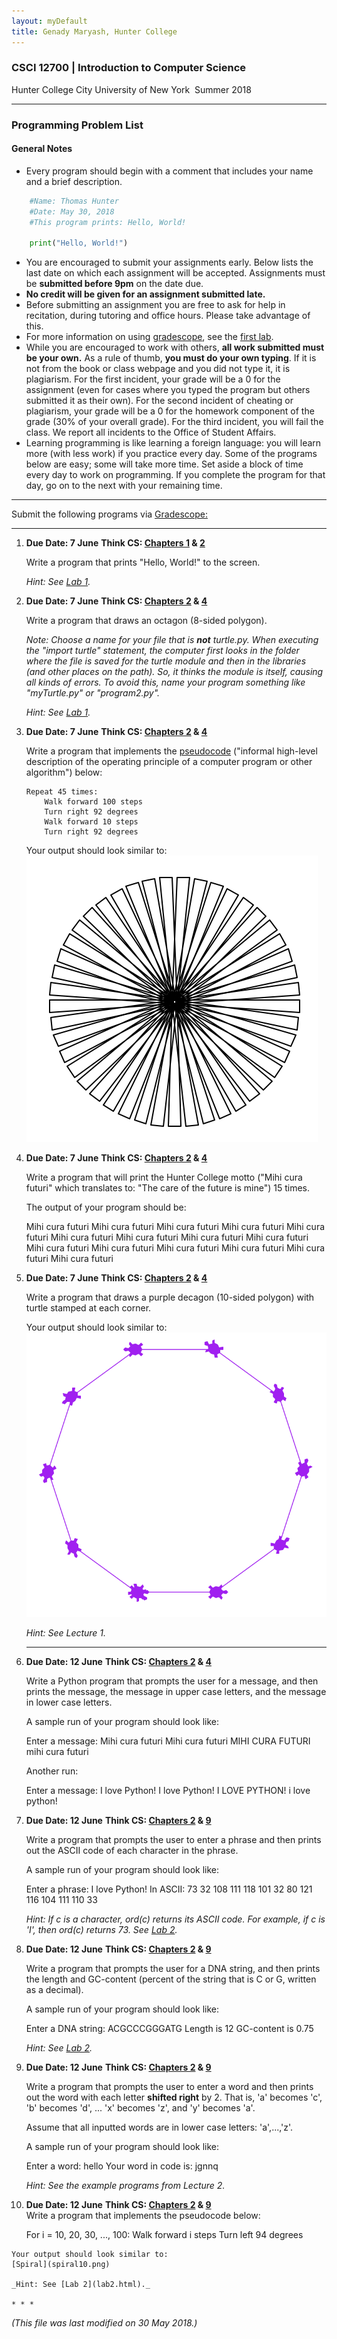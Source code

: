 ```yaml
---
layout: myDefault
title: Genady Maryash, Hunter College
---
```

### CSCI 12700 | Introduction to Computer Science  
Hunter College City University of New York &nbsp;Summer 2018 

---

### Programming Problem List  


#### General Notes

*   Every program should begin with a comment that includes your name and a brief description.
```python    
    #Name: Thomas Hunter
    #Date: May 30, 2018
    #This program prints: Hello, World!
    
    print("Hello, World!")
```    
*   You are encouraged to submit your assignments early. Below lists the last date on which each assignment will be accepted. Assignments must be **submitted before 9pm** on the date due.
*   **No credit will be given for an assignment submitted late.**
*   Before submitting an assignment you are free to ask for help in recitation, during tutoring and office hours. Please take advantage of this.
*   For more information on using [gradescope](http://www.gradescope.com), see the [first lab](lab1.html).
*   While you are encouraged to work with others, **all work submitted must be your own.** As a rule of thumb, **you must do your own typing**. If it is not from the book or class webpage and you did not type it, it is plagiarism. For the first incident, your grade will be a 0 for the assignment (even for cases where you typed the program but others submitted it as their own). For the second incident of cheating or plagiarism, your grade will be a 0 for the homework component of the grade (30% of your overall grade). For the third incident, you will fail the class. We report all incidents to the Office of Student Affairs.
*   Learning programming is like learning a foreign language: you will learn more (with less work) if you practice every day. Some of the programs below are easy; some will take more time. Set aside a block of time every day to work on programming. If you complete the program for that day, go on to the next with your remaining time.
    

* * *

Submit the following programs via [Gradescope:](http://gradescope.com)

* * *

1.  **Due Date: 7 June** **Think CS: [Chapters 1](https://interactivepython.org/runestone/static/thinkcspy/GeneralIntro/toctree.html) & [2](https://interactivepython.org/runestone/static/thinkcspy/SimplePythonData/toctree.html)**  
    
    Write a program that prints "Hello, World!" to the screen.
    
    _Hint: See [Lab 1](lab1.html)._
    
2.  **Due Date: 7 June** **Think CS: [Chapters 2](https://interactivepython.org/runestone/static/thinkcspy/SimplePythonData/toctree.html) & [4](https://interactivepython.org/runestone/static/thinkcspy/PythonTurtle/toctree.html)**  
    
    Write a program that draws an octagon (8-sided polygon).  
      
    _Note: Choose a name for your file that is **not** turtle.py. When executing the "import turtle" statement, the computer first looks in the folder where the file is saved for the turtle module and then in the libraries (and other places on the path). So, it thinks the module is itself, causing all kinds of errors. To avoid this, name your program something like "myTurtle.py" or "program2.py"._
    
    _Hint: See [Lab 1](lab1.html)._
    
3.  **Due Date: 7 June** **Think CS: [Chapters 2](https://interactivepython.org/runestone/static/thinkcspy/SimplePythonData/toctree.html) & [4](https://interactivepython.org/runestone/static/thinkcspy/PythonTurtle/toctree.html)**  
    
    Write a program that implements the [pseudocode](http://en.wikipedia.org/wiki/Pseudocode) ("informal high-level description of the operating principle of a computer program or other algorithm") below:
    
        Repeat 45 times:
            Walk forward 100 steps
            Turn right 92 degrees
            Walk forward 10 steps
            Turn right 92 degrees
    
    Your output should look similar to:  
    ![](flower.png)
4.  **Due Date: 7 June** **Think CS: [Chapters 2](https://interactivepython.org/runestone/static/thinkcspy/SimplePythonData/toctree.html) & [4](https://interactivepython.org/runestone/static/thinkcspy/PythonTurtle/toctree.html)**  
    
    Write a program that will print the Hunter College motto ("Mihi cura futuri" which translates to: "The care of the future is mine") 15 times.
    
    The output of your program should be:
    
    Mihi cura futuri
    Mihi cura futuri
    Mihi cura futuri
    Mihi cura futuri
    Mihi cura futuri
    Mihi cura futuri
    Mihi cura futuri
    Mihi cura futuri
    Mihi cura futuri
    Mihi cura futuri
    Mihi cura futuri
    Mihi cura futuri
    Mihi cura futuri
    Mihi cura futuri
    Mihi cura futuri
    
5.  **Due Date: 7 June** **Think CS: [Chapters 2](https://interactivepython.org/runestone/static/thinkcspy/SimplePythonData/toctree.html) & [4](https://interactivepython.org/runestone/static/thinkcspy/PythonTurtle/toctree.html)**  
    
    Write a program that draws a purple decagon (10-sided polygon) with turtle stamped at each corner.
    
    Your output should look similar to:  
    ![](stampedDecagon.png)
    
    _Hint: See Lecture 1._
    
    * * *
    
6.  **Due Date: 12 June** **Think CS: [Chapters 2](https://interactivepython.org/runestone/static/thinkcspy/SimplePythonData/toctree.html) & [4](https://interactivepython.org/runestone/static/thinkcspy/PythonTurtle/toctree.html)**  
    
    Write a Python program that prompts the user for a message, and then prints the message, the message in upper case letters, and the message in lower case letters.
    
    A sample run of your program should look like:
    
    Enter a message:  Mihi cura futuri
    Mihi cura futuri
    MIHI CURA FUTURI
    mihi cura futuri
    
    Another run:
    
    Enter a message:  I love Python!
    I love Python!
    I LOVE PYTHON!
    i love python!
    
7.  **Due Date: 12 June** **Think CS: [Chapters 2](https://interactivepython.org/runestone/static/thinkcspy/SimplePythonData/toctree.html) & [9](http://interactivepython.org/runestone/static/thinkcspy/Strings/toctree.html)**  
    
    Write a program that prompts the user to enter a phrase and then prints out the ASCII code of each character in the phrase.
    
    A sample run of your program should look like:
    
    Enter a phrase:  I love Python!
    In ASCII: 
    73
    32
    108
    111
    118
    101
    32
    80
    121
    116
    104
    111
    110
    33
    
    _Hint: If c is a character, ord(c) returns its ASCII code. For example, if c is 'I', then ord(c) returns 73. See [Lab 2](lab2.html)._
    
8.  **Due Date: 12 June** **Think CS: [Chapters 2](https://interactivepython.org/runestone/static/thinkcspy/SimplePythonData/toctree.html) & [9](http://interactivepython.org/runestone/static/thinkcspy/Strings/toctree.html)**  
    
    Write a program that prompts the user for a DNA string, and then prints the length and GC-content (percent of the string that is C or G, written as a decimal).
    
    A sample run of your program should look like:
    
    Enter a DNA string:  ACGCCCGGGATG
    Length is 12
    GC-content is 0.75
    
    _Hint: See [Lab 2](lab2.html)._
    
9.  **Due Date: 12 June** **Think CS: [Chapters 2](https://interactivepython.org/runestone/static/thinkcspy/SimplePythonData/toctree.html) & [9](http://interactivepython.org/runestone/static/thinkcspy/Strings/toctree.html)**  
    
    Write a program that prompts the user to enter a word and then prints out the word with each letter **shifted right** by 2. That is, 'a' becomes 'c', 'b' becomes 'd', ... 'x' becomes 'z', and 'y' becomes 'a'.
    
    Assume that all inputted words are in lower case letters: 'a',...,'z'.
    
    A sample run of your program should look like:
    
    Enter a word: hello 
    Your word in code is: 
    jgnnq
    
    _Hint: See the example programs from Lecture 2._
    
10.  **Due Date: 12 June** **Think CS: [Chapters 2](https://interactivepython.org/runestone/static/thinkcspy/SimplePythonData/toctree.html) & [9](http://interactivepython.org/runestone/static/thinkcspy/Strings/toctree.html)**  
    Write a program that implements the pseudocode below:
    
        For i = 10, 20, 30, ..., 100:
            Walk forward i steps
            Turn left 94 degrees
    
    Your output should look similar to:  
    [Spiral](spiral10.png)
    
    _Hint: See [Lab 2](lab2.html)._
    
    * * *

<!--    

11.  **Due Date: 22 February** **Think CS: [Chapters 4](https://interactivepython.org/runestone/static/thinkcspy/PythonTurtle/toctree.html) & [9](http://interactivepython.org/runestone/static/thinkcspy/Strings/toctree.html)**  
    
    Write a program that asks the user for a message and then prints the message out, one character per line, in reverse order.
    
    A sample run of your program should look like:
    
    Enter a message:  I love Python!
    !
    n
    o
    h
    t
    y
    P
    
    e
    v
    o
    l
    
    I
    
    _Hint: See [Lab 2](lab2.html) or Lecture 2 notes._
    
12.  **Due Date: 23 February** **Think CS: [Chapters 2](https://interactivepython.org/runestone/static/thinkcspy/SimplePythonData/toctree.html) & [4](http://interactivepython.org/runestone/static/thinkcspy/PythonTurtle/toctree.html)**  
    
    Modify the program from [Lab 3](lab3.html) to show the shades of green.
    
    Your output should look similar to:  
    ![](shadesOfGreen.png)
    
13.  **Due Date: 26 February** **Think CS: [Chapters 2](https://interactivepython.org/runestone/static/thinkcspy/SimplePythonData/toctree.html) & [4](http://interactivepython.org/runestone/static/thinkcspy/PythonTurtle/toctree.html)**  
    
    Write a program that asks the user for the hexcode of a color and then displays a turtle that color.
    
    A sample run of your program should look like:
    
    Enter a hex string:  #A922A9
    
    and the output should look similar to:  
    ![](../f17/purplyTurtle.png)
    
    _Hint: See [Section 4.3](http://interactivepython.org/runestone/static/thinkcspy/PythonTurtle/InstancesAHerdofTurtles.html) for setting the background color and [Lab 3](lab3.html) for colors._
    
14.  **Due Date: 27 February** **Think CS: [Chapters 2](https://interactivepython.org/runestone/static/thinkcspy/SimplePythonData/toctree.html) & [4](https://interactivepython.org/runestone/static/thinkcspy/PythonTurtle/toctree.html)**  
    
    Write a program that asks the user for a name of an image .png file and the name of an output file. Your program should create a new image that has only the green channel of the original image.
    
    A sample run of your program should look like:
    
    Enter name of the input file:  csBridge.png
    Enter name of the output file:  greenH.png
    
    Sample input and resulting output files:
    
    ![](../f17/csBridge.png) ![](greenH.png)
    
    Note: before submitting your program for grading, remove the commands that show the image (i.e. the ones that pop up the graphics window with the image). The program is graded on a server on the cloud and does not have a graphics window, so, the plt.show() commands will give an error. Instead, the files your program produces are compared pixel-by-pixel to the answer to check for correctness.
    
15.  **Due Date: 28 February** **Think CS: [Chapters 2](https://interactivepython.org/runestone/static/thinkcspy/SimplePythonData/toctree.html) & [4](http://interactivepython.org/runestone/static/thinkcspy/PythonTurtle/toctree.html)**  
    
    Write a program that implements the pseudcode below. Your program should ask the user for a binary number and print out the corresponding decimal number.
    
        Ask user for input, and store in the string, binString.
        Set decNum = 0.
        For each c in binString,
            Set n to be int(c)
            Double decNum and add n to it (decNum = 2 * decNum + n)
        Print decNum
    		
    
    A sample run of the program:
    
    Enter binary number: 10
    Your number in decimal is 2
    
    And another sample run of the program:
    
    Enter binary number: 1111
    Your number in decimal is 15
    
    Note: here's a quick [review](https://www.mathsisfun.com/binary-number-system.html) of binary numbers.
    
    * * *
    
16.  **Due Date: 1 March** **Reading: Think CS: [Section 2.7](http://interactivepython.org/runestone/static/thinkcspy/SimplePythonData/OperatorsandOperands.html)**  
    
    Write a program that converts kilometers to miles. Your program should prompt the user for the number of kilometers and then print out the number of miles.
    
    A useful formula: _miles = 0.621371* kilometers_.
    
    See [Lab 4](lab4.html) for designing Input-Process-Output programs.
    
17.  **Due Date: 2 March** **Reading: Think CS: [Section 2.7](http://interactivepython.org/runestone/static/thinkcspy/SimplePythonData/OperatorsandOperands.html) & [4](http://interactivepython.org/runestone/static/thinkcspy/PythonTurtle/toctree.html)**  
    
    Write a program that implements the pseudocode below:
    
    1\.  Ask the user for the number of hours until the weekend.
    2\.  Print out the days until the weekend (days = hours // 24)
    3\.  Print out the leftover hours (leftover = hours % 24)
    
    A sample run of your program should look like:
    
    Enter number of hours:  27
    Days: 1
    Hours: 3
    
    and another sample run:
    
    Enter number of hours:  52
    Days: 2
    Hours: 4
    
    _Hint: See [Section 2.7](http://interactivepython.org/runestone/static/thinkcspy/SimplePythonData/OperatorsandOperands.html)._
    
18.  **Due Date: 5 March** **Reading: Think CS: [Chapters 4](http://interactivepython.org/runestone/static/thinkcspy/PythonTurtle/toctree.html) & [7](http://interactivepython.org/runestone/static/thinkcspy/Selection/toctree.html)**  
    
    Write a program that asks the user for 5 whole (integer) numbers. For each number, turn the turtle left the degrees entered and then the turtle should move forward 100.
    
    A sample run of your program should look like:
    
    Enter a number: 270
    Enter a number: 100
    Enter a number: 190
    Enter a number: 200
    Enter a number: 80
    
    and the output should look similar to:  
    ![](5turns.png)
    
19.  **Due Date: 6 March** **Reading: Think CS: [Chapters 4](http://interactivepython.org/runestone/static/thinkcspy/PythonTurtle/toctree.html) & [7](http://interactivepython.org/runestone/static/thinkcspy/Selection/toctree.html)**  
    
    Modify the flood map of NYC from [Lab 4](lab4.html) to color the region of the map with elevation greater than 6 feet and less than or equal 20 feet above sea level the color grey (50% red, 50% green, and 50% blue).
    
    Your resulting map should look like:
    
    ![](../f17/floodMap2.png)
    
    and be saved to a file called floodMap.png.
    
    Note: before submitting your program for grading, remove the commands that show the image (i.e. the ones that pop up the graphics window with the image). The program is graded on a server on the cloud and does not have a graphics window, so, the plt.show() commands will give an error. Instead, the files your program produces are compared pixel-by-pixel to the answer to check for correctness.
    
20.  **Due Date: 8 March** **Reading: [Think CS: Section 8.10](http://interactivepython.org/runestone/static/thinkcspy/MoreAboutIteration/2DimensionalIterationImageProcessing.html)**  
    
    Modify the map-mapking program from [Lab 4](lab4.html) to create a map that outlines the coastline. Your program should create a new image, called coast.png with the pixels colored as follows:
    
    *   If the elevation is less than or equal to 0, color the pixel 50% blue (and 0% red and 0% green).
    *   If the elevation is exactly 1, color the pixel 75% red, 75% green, and 75% blue.
    *   Otherwise, the pixel should be colored 50% red, 50% green, and 50% blue.
    
    Your resulting map should look like:
    
    ![](coast.png)
    
    and be saved to a file called coast.png.
    
    Note: before submitting your program for grading, remove the commands that show the image (i.e. the ones that pop up the graphics window with the image). The program is graded on a server on the cloud and does not have a graphics window, so, the plt.show() commands will give an error. Instead, the files your program produces are compared pixel-by-pixel to the answer to check for correctness.
    
    * * *
    
21.  **Due Date: 9 March** **Reading: Think CS: [Chapter 7](http://interactivepython.org/runestone/static/thinkcspy/Selection/toctree.html)**  
    
    Write a program that asks the user for the name of a png file and print the number of pixels that are nearly white (the fraction of red, the fraction of green, and the fraction of blue are all above 0.75).
    
    For example, if your file was of the snow pack in the Sierra Nevada mountains in California in February 2014:
    
    ![](../f17/CaliforniaDrought_02232014_md.png)
    
    then a sample run would be:
    
    Enter file name:  caDrought2014.png
    Snow count is 38010
    
    Note: for this program, you only need to compute the snow count. Showing the image will confuse the grading script, since it's only expecting the snow count.
    
    _Hint: See [Lab 5](lab5.html)_.
    
22.  **Due Date: 12 March** **Reading: [Burch's Logic & Circuits](http://www.toves.org/books/logic/)**  
    
    Write a logical epxression that is equivalent to the circuit that computes the majority of 3 inputs, called in1, in2, in3:
    
    *   If two or more of the inputs are True, then your expression should evaluate to True.
    *   Otherwise (two or more of the inputs are False), then your expression should evaluate to False.
    
    ![](../f17/maj7.png)
    
    Save your expression to a text file. See [Lab 5](lab5.html) for the format for submitting logical expressions to Gradescope.
    
23.  **Due Date: 13 March** **Reading: [Burch's Logic & Circuits](http://www.toves.org/books/logic/)**  
    Build a circuit that has the same behavior as a nor gate (i.e. for the same inputs, gives identical output) using only and, or, and not gates.
    
    ![](norGate.png)
    
    Save your expression to a text file. See [Lab 5](lab5.html) for the format for submitting logical expressions to Gradescope.
    
24.  **Due Date: 14 March** **Reading: Think CS: [Chapters 2](http://interactivepython.org/runestone/static/thinkcspy/SimplePythonData/toctree.html) & [4](http://interactivepython.org/runestone/static/thinkcspy/PythonTurtle/toctree.html)**  
    
    The program [turtleString.py](../f17/turtleString.py) takes a string as input and uses that string to control what the turtle draws on the screen (inspired by [code.org's graph paper programming](https://code.org/curriculum/course2/1/Teacher)). Currently, the program processes the following commands:
    
    *   'F': moves the turtle forward 50 steps
    *   'L': turns the turtle 90 degrees to the left
    *   'R': turns the turtle 90 degrees to the right
    *   '^': lifts the pen
    *   'v': lowers the pen
    
    For example, if the user enters the string "FLFLFLFL^FFFvFLFLFLFL", the turtle would move forward and then turn left. It repeats this 4 times, drawing a square. Next, it lifts the pen and move forward 3, puts the pen back down and draw another square.
    
    Modify this program to allow the user also to specify with the following symbols:
    
    *   'B': moves the turtle backwards 50 steps
    *   'S': makes the turtle stamp
    *   'l': turns the turle 45 degrees to the left
    *   'r': turns the turtle 45 degrees to the right
    *   'p': change the pen color to purple
    
    _Hint: See Lecture 4 notes._
    
25.  **Due Date: 15 March** **Think CS: [Chapter 4](https://interactivepython.org/runestone/static/thinkcspy/PythonTurtle/toctree.html) & [Section 7.4](http://interactivepython.org/runestone/static/thinkcspy/Selection/ConditionalExecutionBinarySelection.html)**
    
    Write a program that uses the turtle package to implement the following pseudocode:
    
    1\.  Ask the user for a whole number.  
    2\.  If that number is even, your turtle should draw a blue line 
        towards the left hand side of the screen. 
    3\.  If that number is odd, your turtle should draw a red line 
        towards the right hand side of the screen.
    
    A sample run of your program should look like:
    
    Enter a whole number: 2
    
    and the output should look similar to:  
    ![](leftTurtle.png)
    
    Another run:
    
    Enter a whole number: -1
    
    and the output should look similar to:  
    ![](rightTurtle.png)  
    
    _Hint: See [Section 7.4](http://interactivepython.org/runestone/static/thinkcspy/Selection/ConditionalExecutionBinarySelection.html) of the Python textbook and Lecture 4 notes._
    
    * * *
    
26.  **Due Date: 16 March** **Reading: [Numpy tutorial (DataCamp)](https://www.datacamp.com/community/tutorials/python-numpy-tutorial)**  
    
    Modify the program from [Lab 6](lab6.html) that displays the [NYC historical population data](../f17/nycHistPop.csv). Your program should ask the user for the borough, an name for the output file, and then display the fraction of the population that has lived in that borough, over time.
    
    A sample run of the program:
    
    Enter borough name:  Queens
    Enter output file name:  qFraction.png
    
    The file qFraction.png:
    
    ![](../f17/qFraction.png)
    
    Note: before submitting your program for grading, remove the commands that show the image (i.e. the ones that pop up the graphics window with the image). The program is graded on a server on the cloud and does not have a graphics window, so, the plt.show() commands will give an error. Instead, the files your program produces are compared pixel-by-pixel to the answer to check for correctness.
    
27.  **Due Date: 19 March** **Reading: [10-mins to Pandas](https://pandas.pydata.org/pandas-docs/stable/10min.html), [DataCamp Pandas](https://www.datacamp.com/community/tutorials/pandas-tutorial-dataframe-python#gs.hnyRaik)**  
    
    Write a program that computes the average and maximum population over time for a borough (entered by the user). Your program should assume that the NYC historical population data file, [nycHistPop.csv](../f17/nycHistPop.csv) is in the same directory.
    
    A sample run of your program:
    
    Enter borough: Staten Island
    Average population:  139814.23076923078
    Maximum population:  474558
    
    and another run:
    
    Enter borough: Brooklyn
    Average population:  1252437.5384615385
    Maximum population:  2738175
    
    _Hint: See [Lab 6](lab6.html)_.
    
28.  **Due Date: 20 March** **Reading: Think CS [Chapter 7](http://interactivepython.org/runestone/static/thinkcspy/Selection/toctree.html)**  
    
    Write a program that asks the user for the hour of the day (in 24 hour time), and prints
    
    *   "Good Morning" if it is strictly before 12,
    *   "Good Afternoon" if it is 12 or greater, but strictly before 17, and
    *   "Good Evening" otherwise.
    
    A sample run:
    
    Enter hour (in 24 hour time):  11
    Good Morning
    
    Another sample run:
    
    Enter hour (in 24 hour time):  20
    Good Evening
    
    And another run:
    
    Enter hour (in 24 hour time):  15
    Good Afternoon
    
29.  **Due Date: 21 March** **Reading: [Ubuntu Terminal Reference Sheet](https://help.ubuntu.com/community/UsingTheTerminal)**  
    
    Write an Unix shell script that prints Hello, World to the screen.
    
    Submit a single text file containing your shell commands. See [Lab 6](lab6.html).
    
30.  **Due Date: 22 March** **Reading: [Burch's Logic & Circuits](http://www.toves.org/books/logic/)**  
    
    Logical gates can be used to do arithmetic on binary numbers. For example, we can write a logical circuit whose output is one more than the inputted number. Our inputs are in1 and in2 and the outputs are stored in out1, out2, and out3.
    
    [![](../f17/incrementCircuit.png)  
    (click to launch new window with circuit)](http://www.neuroproductions.be/logic-lab/index.php?id=80507)
    
    Here is a table of the inputs and outputs:
    
    Inputs
    
    Outputs
    
    Decimal  
    Number
    
    in1
    
    in2
    
    Decimal  
    Number
    
    out1
    
    out2
    
    out3
    
    0
    
    0
    
    0
    
    1
    
    0
    
    0
    
    1
    
    1
    
    0
    
    1
    
    2
    
    0
    
    1
    
    0
    
    2
    
    1
    
    0
    
    3
    
    0
    
    1
    
    1
    
    3
    
    1
    
    1
    
    4
    
    1
    
    0
    
    0
    
    Submit a text file with each of the outputs on a separate line:
    
    #Name:  YourNameHere
    #Date:  April 2017
    #Logical expressions for a 4-bit incrementer
    
    out1 = ...
    out2 = ...
    out3 = ...
    
    Where "..." is replaced by your logical expression (see [Lab 5](lab5.html)).
    
    * * *
    
31.  **Due Date: 23 March** **Reading: [10-mins to Pandas](https://pandas.pydata.org/pandas-docs/stable/10min.html), [DataCamp Pandas](https://www.datacamp.com/community/tutorials/pandas-tutorial-dataframe-python#gs.hnyRaik)**  
    
    Modify the program from [Lab 7](lab7.html) to:
    
    *   asks the user to specify the input file,
    *   asks the user to specify the output file,
    *   makes a plot of the fraction of the total population that are children over time from the data in input file, and
    *   stores the plot in the output file the user specified.
    
    A sample run of the program:
    
    Enter name of input file:  DHS\_2015\_2016.csv
    Enter name of output file:  dhsPlot.png
    
    which produces an output:
    
    ![](../f17/dhsPlot.png)
    
    Note: The grading script is expecting that the label (i.e. name of your new column) is "Fraction Children".
    
32.  **Due Date: 26 March** **Reading: Think CS [Section 6.7](http://interactivepython.org/runestone/static/thinkcspy/Functions/mainfunction.html)**  
    
    Write a program, using a function main() that prints "Hello, World!" to the screen. See [Lab 7](lab7.html).
    
33.  **Due Date: 27 March** **Reading: Think CS [Chapter 9](http://interactivepython.org/runestone/static/thinkcspy/Strings/toctree.html)**  
    
    Write a program that asks the user for a list of nouns (separated by spaces) and approximates the fraction that are plural by counting the fraction that end in "s". Your program should output the total number of words and the fraction that end in "s". You may assume that words are separated by spaces (and ignore the possibility of tabs and punctuation between words.)
    
    A sample run of the program:
    
    Enter nouns: apple bananas cantalopes durian 
    Number of words:  4
    Fraction of your list that is plural is 0.5
    
    And another sample run of the program:
    
    Enter nouns: hats gloves coats glasses scarves
    Number of words:  5
    Fraction of your list that is plural is 1.0 
    
    _Hint: Break this problem into pieces:_
    
    _*   First, count the number of words in the string the user entered (hint: count the number of spaces). Print out the number of words. Make sure this works before going onto the next part.
    *   Next, ignoring the last word (which is a special case and can be dealt with separately), count the number of words ending in 's' (hint: count the number of "s "). Test that this part works before going on to the next step.
    *   Last, check the last word to see if it ends in "s"-- since it's the last word, the "s" will always occur at the same index in the string._
    
    _Implement (and test!) each part and then go on to the next._  
    
34.  **Due Date: 29 March** **Reading: [Burch's Logic & Circuits](http://www.toves.org/books/logic/)**  
    
    Write a logical expression that takes a single input, in1, and **always** returns True. Your expression must only use in1 and the logical operators, and, or, and not
    
    See [Lab 5](lab5.html) for the format for submitting logical expressions to Gradescope.
    
    _Hint: Think about the circuit below:_
    
    ![](../f17/PorNotP.png)
    
35.  **Due Date: 10 April**
    
    Write a program that asks the user for the name of an image, the name of an output file. Your program should then save the lower left quarter of the image to the output file specified by the user.
    
    A sample run of your program should look like:
    
    Enter image file name: hunterLogo.png
    Enter output file: logoLL.png
    
    which would have as input and output:
    
    ![](hunterLogo2.png) ![](logoLL.png)
    
    _Hint: See sample programs from Lectures 4 and 6._
    
    Note: before submitting your program for grading, remove any commands that show the image (i.e. the ones that pop up the graphics window with the image). The program is graded on a server on the cloud and does not have a graphics window, so, the plt.show() commands will give an error. Instead, the files your program produces are compared pixel-by-pixel to the answer to check for correctness.
    
    * * *
    
36.  **Due Date: 11 April** **Reading: [10-mins to Pandas](https://pandas.pydata.org/pandas-docs/stable/10min.html), [DataCamp Pandas](https://www.datacamp.com/community/tutorials/pandas-tutorial-dataframe-python#gs.hnyRaik)**  
    
    Modify the parking ticket program from [Lab 8](lab8.html) to do the following:
    
    *   Ask the user for the name of the input file.
    *   Ask the user for the attribute (column header) to search by.
    
    A sample run:
    
    Enter file name:  Parking\_Violations\_Jan_2016.csv
    Enter attribute:  Vehicle Color
    The 10 worst offenders are:
    WHITE    2801
    WH       2695
    GY       1420
    BK       1153
    BLACK    1054
    BROWN     727
    BL        656
    GREY      574
    SILVE     450
    BLUE      412
    Name: Vehicle Color, dtype: int64
    
    And another run:
    
    Enter file name:  Parking\_Violations\_Jan_2016.csv
    Enter attribute:  Vehicle Year
    The 10 worst offenders are:
    0       3927
    2015    1265
    2014    1143
    2013    1105
    2012     772
    2011     666
    2007     643
    2008     559
    2010     509
    2006     499
    Name: Vehicle Year, dtype: int64
    
37.  **Due Date: 12 April** **Reading: [Github Guide](https://guides.github.com/activities/hello-world/)**  
    
    In [Lab 8](lab8.html), you created a github account. Submit a text file with the name of your account. The grading script is expecting a file with the format:
    
    #Name:  Your name 
    #Date:  April 2017
    #Account name for my github account
    
    AccountNameGoesHere
    
    Note: it takes a few minutes for a newly created github account to be visible. If you submit to gradescope and get a message that the account doesn't exist, wait a few minutes and try again.
    
38.  **Due Date: 13 April** **Reading: Think CS: [Chapter 6](http://interactivepython.org/runestone/static/thinkcspy/Functions/toctree.html)**  
    
    Fill in the missing function, monthString(), in the program, months.py (available at: [https://github.com/stjohn/csci127](https://github.com/stjohn/csci127)). The function should take number between 1 and 12 as a parameter and returns the corresponding month as a string. For example, if the parameter is 1, your function should return "January". If the parameter is 2, your function should return out "February", etc.
    
    Note: The grading scripts are expecting that your function is called monthString(). You need to use that name, since instead of running the entire program, the scripts are "unit testing" the function-- that is, calling that function, in isolation, with differrent inputs to verify that it performs correctly.
    
    _Hint: See notes from Lecture 7 and [Lab 8](lab8.html)._
    
39.  **Due Date: 16 April** **Reading: [10-mins to Pandas](https://pandas.pydata.org/pandas-docs/stable/10min.html), [DataCamp Pandas](https://www.datacamp.com/community/tutorials/pandas-tutorial-dataframe-python#gs.hnyRaik)**  
    
    Write a program that asks the user for a CSV of collision data (see note below about obtaining reported collisions from NYC OpenData). Your program should then list the top three contributing factors for the primary vehichle of collisions ("CONTRIBUTING FACTOR VEHICLE 1") in the file.
    
    A sample run:
    
    Enter CSV file name:  collisionsNewYears2016.csv
    Top three contributing factors for collisions:
    Driver Inattention/Distraction    136
    Unspecified                       119
    Following Too Closely              37
    Name: CONTRIBUTING FACTOR VEHICLE 1, dtype: int64
    
    This assignment uses collision data collected and made publicly by [New York City Open Data](https://nycopendata.socrata.com), and can be found at:
    
    > [https://data.cityofnewyork.us/Public-Safety/NYPD-Motor-Vehicle-Collisions/h9gi-nx95](https://data.cityofnewyork.us/Public-Safety/NYPD-Motor-Vehicle-Collisions/h9gi-nx95).
    
    Since the files are quite large, use the "Filter" option and choose your birthday in 2016 and "Export" (in CSV format) all collisions for that day. We will use this data set for future programs, so, instead of downloading the test files multiple times, save a copy for future use.
    
    _Hint: See [Lab 8](lab8.html) for accessing and analyzing structured data._
    
40.  **Due Date: 17 April** **Reading: Think CS [Chapter 6](http://interactivepython.org/runestone/static/thinkcspy/Functions/toctree.html)**
    
    Write two functions, triangle() and nestedTriangle(). Both functions take two parameters: a turtle and an edge length. The pseudocode for triangle() is:
    
        triangle(t, length):
        1\.  If length > 10:
        2\.     Repeat 3 times:
        3\.         Move t, the turtle, forward length steps.
        4\.         Turn t left 120 degrees.
        5\.     Call triangle with t and length/2.
    
    The pseudocode for nestedTriangle() is very similar:
    
        nestedTriangle(t, length):
        1\.  If length > 10:
        2\.     Repeat 3 times:
        3\.         Move t, the turtle, forward length steps.
        4\.         Turn t left 120 degrees.
        5\.         Call nestedTriangle with t and length/2.
    
    A template program, nestingTrianges.py, is available on the [CSci 127 repo on github](https://github.com/stjohn/csci127). The grading script does not run the whole program, but instead tests your function separately ('unit tests') to determine correctness. As such, the function names must match exactly (else, the scripts cannot find it). Make sure to use the function names from the github program (it is expecting triangle() and nestedTriangle()).
    
    A sample run:
    
    Enter edge length:  160
    
    which would produce:
    
    ![](triangles.png) 
    
    * * *
    
41.  **Due Date: 18 April** **Reading: [Folium Tutorial](http://python-visualization.github.io/folium/docs-master/quickstart.html#Getting-Started)**  
    
    Write a program that uses folium to make a map of New York City. Your map should be centered at (40.75, -74.125) and include a marker for the main campus of Hunter College. The HTML file your program creates should be called: nycMap.html
    
    _Hint: See [Lab 9](lab9.html)._
    
42.  **Due Date: 19 April** **Reading: [Folium Tutorial](http://python-visualization.github.io/folium/docs-master/quickstart.html#Getting-Started)**  
    
    Using folium (see [Lab 9](lab9.html)), write a program that asks the user for the name of a CSV file, name of the output file, and creates a map with markers for all the traffic collisions from the input file.
    
    A sample run:
    
    Enter CSV file name:  collisionsThHunterBday.csv
    Enter output file:  thMap.html
    
    which would produce the html file:
    
    (The demo above is for October 18, 2016 using the time the collision occurred ("TIME") to label each marker and changed the underlying map with the option: tiles="Cartodb Positron" when creating the map.)
    
    This assignment uses collision data collected and made publicly by [New York City Open Data](https://nycopendata.socrata.com). See Programming Problem #39 for details on this data set. When creating datasets to test your program, you will need to filter for both date (to keep the files from being huge) and that there's a location entered. The former is explained above; to check the latter, add the additional filter condition of "LONGITUDE is not blank".
    
    _Hint: For this data set, the names of the columns are "LATITUDE" and "LONGITUDE" (unlike the previous map problem, where the data was stored with "Latitude" and "Longitude")._
    
43.  **Due Date: 20 April** **Reading: Think CS [Chapter 6](http://interactivepython.org/runestone/static/thinkcspy/Functions/toctree.html) and [Chapter 7](http://interactivepython.org/runestone/static/thinkcspy/Selection/toctree.html)**  
    
    Write a function, computeFare(), that takes as two parameters: the zone and the ticket type, and returns the Long Island Railroad fare.
    
    *   If the zone is 1 and the ticket type is "peak", the fare is 8.75.
    *   If the zone is 1 and the ticket type is "off-peak", the fare is 6.25.
    *   If the zone is 2 or 3 and the ticket type is "peak", the fare is 10.25.
    *   If the zone is 2 or 3 and the ticket type is "off-peak", the fare is 7.50.
    *   If the zone is 4 and the ticket type is "peak", the fare is 12.00.
    *   If the zone is 4 and the ticket type is "off-peak", the fare is 8.75.
    *   If the zone is 5, 6, or 7 and the ticket type is "peak", the fare is 13.50.
    *   If the zone is 5, 6, or 7 and the ticket type is "off-peak", the fare is 9.75.
    *   If the zone is greater than 8, return a negative number (since your calculator does not handle inputs that high).
    
    A template program, LIRRtransit.py, is available on the [CSci 127 repo on github](https://github.com/stjohn/csci127). The grading script does not run the whole program, but instead tests your function separately ('unit tests') to determine correctness. As such, the name of the function must match exactly (else, the scripts cannot find it).
    
    A sample run:
    
    Enter the number of zones: 4
    Enter the ticket type (peak/off-peak): off-peak
    The fare is 8.75
    
    And another:
    
    Enter the number of zones: 6
    Enter the ticket type (peak/off-peak): peak
    The fare is 13.5
    
    _Hint: See [Lab 8](lab8.html)._
    
44.  **Due Date: 23 April** **Reading: Think CS: [Chapter 6](http://interactivepython.org/runestone/static/thinkcspy/Functions/toctree.html) and [Folium Tutorial](http://python-visualization.github.io/folium/docs-master/quickstart.html#Getting-Started)**  
    
    Fill in the following functions in a program that maps GIS data from NYC OpenData CSV files and marks the current location and closest point:
    
    *   getData() that asks the user for the name of the CSV and returns a dataframe of the contents.
    *   getColumnNames() that asks the user for the exact name of the columns that contains the latitude and longitude and returns those values as a tuple. Since the NYC OpenData files use different names for the columns in different datasets (such as "Lat", "Latitude", "LATITUDE" for latitude), the program asks for the name of the column as well as the name of the data file.
    *   getLocale() asks the user for latitude and longitude of the user's current location and returns those floating points numbers.
    *   computeDist() that computes the squared distance between two points (x1,y1) and (x2,y2):
        
        > (x1-x2)2 \+ (y1-y2)2
        
    
    A sample run to find the closest CUNY campus to the Brooklyn Navy Yard:
    
    Enter CSV file name: cunyLocations.csv
    Enter column name for latitude: Latitude
    Enter column name for longitude: Longitude
    Enter current latitude: 40.7021
    Enter current longitude: -73.9708
    Enter output file: closestCUNY.html
    
    which would produce the html file:
    
    Another sample run to find the closest recycling bin to Roosevelt Island (using the list of recycling bins from [https://data.cityofnewyork.us/Environment/Litter-Basket-Inventory/es7t-6u8y](https://data.cityofnewyork.us/Environment/Litter-Basket-Inventory/es7t-6u8y)):
    
    Enter CSV file name: recyclingBins.csv
    Enter column name for latitude: Latitude
    Enter column name for longitude: Longitude
    Enter current latitude: 40.7605
    Enter current longitude: -73.951
    Enter output file: recyc.html
    
    which would produce the html file:
    
    A template program, closestPoint.py, is available on the [CSci 127 repo on github](https://github.com/stjohn/csci127). The grading script does not run the whole program, but instead runs each of your functions separately ('unit tests') to determine correctness. As such, the names of the functions must match exactly the ones listed above (else, the scripts cannot find them).
    
    _Hint: See [Lab 9](lab9.html)._
    
45.  **Due Date: 24 April** **Reading: Think CS: [Chapter 6](http://interactivepython.org/runestone/static/thinkcspy/Functions/toctree.html)**  
    
    Fill in the missing functions:
    
    *   average(region): Takes a region of an image and returns the average red, green, and blue values across the region.
    *   setRegion(region,r,g,b): Takes a region of an image and red, green, and blue values, r, g, b. Sets the region so that all points have red values of r, green values of g, and blue values of b.
    
    The functions are part of a program that averages smaller and smaller regions of an image until the underlying scene is visible (inspired by the elegant [koalas to the max](http://koalastothemax.com)).
    
    For example, if you inputted our favorite image, you would see (left to right):
    
    ![](../f17/refined1.png) ![](../f17/refined2.png) ![](../f17/refined3.png) ![](../f17/refined4.png) ![](../f17/refined5.png) ![](../f17/refined6.png) ![](../f17/refined7.png) ![](../f17/refined8.png)
    
    and finally:
    
    ![](../f17/csBridge.png)
    
    A template program, averageImage.py, is available on the [CSci 127 repo on github](https://github.com/stjohn/csci127). The grading script does not run the whole program, but instead runs each of your functions separately ('unit tests') to determine correctness. As such, the names of the functions must match exactly the ones listed above (else, the scripts cannot find them).
    
    _Hint: See notes from Lecture 9._
    
    * * *
    
46.  **Due Date: 25 April** **Reading: Think CS: [Chapter 3](http://interactivepython.org/runestone/static/thinkcspy/Debugging/toctree.html#)**  
    
    Modify the program from [Lab 10](lab10.html) that makes a turtle walk 100 times. Each "walk" is 10 steps forward and the turtle can turn 0,1,2,...,359 degrees (chosen randomly) at the beginning of each walk.
    
    A sample run of your program:
    
    ![](../f17/randomWalk.png)
    
47.  **Due Date: 26 April** **Reading: Think CS: [Debugging Code](http://interactivepython.org/runestone/static/thinkcspy/toctree.html)**  
    
    The program, [errorsHex.py](https://github.com/stjohn/csci127/blob/master/errorsHex.py), has lots of errors. Fix the errors and submit the modified program.
    
    _Hint: See [Lab 10](lab10.html)._
    
48.  **Due Date: 27 April** **Reading: [Ubuntu Terminal Reference Sheet](https://help.ubuntu.com/community/UsingTheTerminal)**  
    
    Write an Unix shell script that does the following:
    
    *   Creates a directory, projectFiles.
    *   Creates 3 additional directories (as subdirectories of projectFiles): source, data, and results.
    
    Submit a single text file containing your shell commands. See [Lab 10](lab10.html).
    
    _Hint: See [Lab 10](lab10.html)._
    
    * * *
    
49.  **Due Date: 30 April** **Reading: [MIPS Wikibooks](https://en.wikibooks.org/wiki/MIPS_Assembly/Instruction_Formats)**  
    
    Write a **simplified machine language program** that prints: I love Python
    
    See [Lab 11](lab11.html) for details on submitting the simplified machine language programs.
    
    _Hint: You may find the following table useful:_
    
    ![](../f17/ASCIITable.png)  
    _(Image from wikimedia commons)_
    
50.  **Due Date: 1 May** **Reading: [MIPS Wikibooks](https://en.wikibooks.org/wiki/MIPS_Assembly/Instruction_Formats)**  
    
    Write a **simplified machine language program** that has register $s0 loop through the numbers 10, 8, 6, ..., 2, 0.
    
    See [Lab 11](lab11.html) for details on submitting the simplified machine language programs.
    
51.  **Due Date: 2 May** **Reading: [Chapter 8](http://interactivepython.org/runestone/static/thinkcspy/MoreAboutIteration/toctree.html)**  
    
    Write a program that asks the user to enter a string. If the user enters an empty string, your program should continue prompting the user for a new string until they enter a non-empty string. Your program should then print out the string entered.
    
    A sample run of your program:
    
    Enter a non-empty string: 
    That was empty.  Try again.
    Enter a non-empty string: 
    That was empty.  Try again.
    Enter a non-empty string: Mihi cura futuri
    You entered: Mihi cura futuri
    
    _Hint: See [Lab 10](lab10.html)._
    
52.  **Due Date: 3 May** **Reading: [Ubuntu Terminal Reference Sheet](https://help.ubuntu.com/community/UsingTheTerminal)**  
    
    Using Unix shell commands, write a script that counts the number of .py files in current working directory.
    
    _Hint: See [Lab 11](lab11.html)._
    
    * * *
    
53.  **Due Date: 7 May** **Reading: [Cplusplus Tutorial](http://www.cplusplus.com/files/tutorial.pdf)**  
    
    Write a **C++ program** that prints "Hello, World!" to the screen.
    
    _Hint: See [Lab 12](lab12.html) for getting started with C++._
    
54.  **Due Date: 8 May** **Reading: [Cplusplus Tutorial](http://www.cplusplus.com/files/tutorial.pdf)**  
    
    Write a **C++ program** that will print "I love Python!" 20 times.
    
    The output of your program should be:
    
    I love Python!
    I love Python!
    I love Python!
    I love Python!
    I love Python!
    I love Python!
    I love Python!
    I love Python!
    I love Python!
    I love Python!
    I love Python!
    I love Python!
    I love Python!
    I love Python!
    I love Python!
    I love Python!
    I love Python!
    I love Python!
    I love Python!
    I love Python!
    
    _Hint: See [Lab 12](lab12.html) for getting started with C++._
    
55.  **Due Date: 9 May** **Reading: [Cplusplus Tutorial](http://www.cplusplus.com/files/tutorial.pdf)**  
    
    Write a **C++ program** that converts kilometers to miles. Your program should prompt the user for the number of kilometers and then print out the number of miles.
    
    A useful formula: _miles = 0.621371* kilometers_.
    
    See [Lab 4](lab4.html) for designing Input-Process-Output programs and [Lab 12](lab12.html) for getting started with C++.
    
56.  **Due Date: 10 May** **Reading: [Cplusplus Tutorial](http://www.cplusplus.com/files/tutorial.pdf)**  
    
    Write a **C++ program** program that asks the user for a number and draws a triangle of that height and width using 'character graphics'.
    
    A sample run:
    
    Enter a number:  6
    \*\*\*\*\*\*
    \*\*\*\*\*
    \*\*\*\*
    \*\*\*
    **
    *
    
    Another sample run:
    
    Enter a number:  3
    \*\*\*
    **
    *
    
    * * *
    
57.  **Due Date: 11 May** **Reading: [Cplusplus Tutorial](http://www.cplusplus.com/files/tutorial.pdf)**  
    
    Write a **C++ program** that asks the user for the month of the year (as a number), and prints
    
    *   "Happy Winter" if it is strictly before 3 or strictly larger than 11,
    *   "Happy Spring" if it is 3 or greater, but strictly before 7, and
    *   "Happy Summer" if it is 7 or greater, but strictly before 9, and
    *   "Happy Fall" otherwise.
    
    A sample run:
    
    Enter month (as a number):  12
    Happy Winter
    
    Another sample run:
    
    Enter month (as a number):  8
    Happy Summer
    
    And another run:
    
    Enter month (as a number):  11
    Happy Fall
    
58.  **Due Date: 14 May** **Reading: [Cplusplus Tutorial](http://www.cplusplus.com/files/tutorial.pdf)**  
    
    Write a **C++ program** that asks the user for the starting amount, and prints out the yearly balance of a savings account, assuming 10% interest, for the first five years.
    
    A sample run:
    
    Please enter the starting amount: 1000
    Year 1  1100.00
    Year 2  1210.00
    Year 3  1331.00
    Year 4  1464.10
    Year 5  1610.51
    
59.  **Due Date: 15 May** **Reading: [Cplusplus Tutorial](http://www.cplusplus.com/files/tutorial.pdf)**  
    
    Write a **C++ program** that asks the user for their age, and continue asking until the number entered positive (that is, greater than 0). That is, write the [Python program](http://pythontutor.com/visualize.html#code=age%20%3D%20int%28input%28'Please%20enter%20age%3A%20'%29%29%0Awhile%20age%20%3C%200%3A%0A%20%20%20%20print%28'Entered%20a%20negative%20number.'%29%0A%20%20%20%20age%20%3D%20int%28input%28'Please%20enter%20age%3A%20'%29%29%0Aprint%28'You%20entered%20your%20age%20as%3A',%20age%29&cumulative=false&curInstr=0&heapPrimitives=false&mode=display&origin=opt-frontend.js&py=3&rawInputLstJSON=%5B%22-3%22,%223%22%5D&textReferences=false) from [Lab 10](lab10.html) in C++.
    
    A sample run:
    
    Please enter age: -6
    Entered a negative number.
    Please enter age: -50
    Entered a negative number.
    Please enter age: 100
    You entered your age as: 100
    
    _Hint: Rewrite the [Python program](http://pythontutor.com/visualize.html#code=age%20%3D%20int%28input%28'Please%20enter%20age%3A%20'%29%29%0Awhile%20age%20%3C%200%3A%0A%20%20%20%20print%28'Entered%20a%20negative%20number.'%29%0A%20%20%20%20age%20%3D%20int%28input%28'Please%20enter%20age%3A%20'%29%29%0Aprint%28'You%20entered%20your%20age%20as%3A',%20age%29&cumulative=false&curInstr=0&heapPrimitives=false&mode=display&origin=opt-frontend.js&py=3&rawInputLstJSON=%5B%22-3%22,%223%22%5D&textReferences=false) from [Lab 10](lab10.html) in C++._
    
60.  **Due Date: 16 May** **Reading: [Cplusplus Tutorial](http://www.cplusplus.com/files/tutorial.pdf)**  
    
    Write a **C++ program** that asks the user for a whole number between -31 and 31 and prints out the number in "[two's complement](https://en.wikipedia.org/wiki/Two%27s_complement)" notation, using the following algorithm:
    
    1.  Ask the user for a number, n.
    2.  If the number is negative, print a 1 and let x = 32 + n.
    3.  If the number is not negative, print a 0 and let x = n.
    4.  Let b = 16.
    5.  While b > 0.5:
        1.  If x >= b then print 1, otherwise print 0
        2.  Let x be the remainder of dividing x by b.
        3.  Let b be b/2.
    6.  Print a new line ('\\n').
    
    A sample run:
    
    Enter a number:  8
    001000
    
    Another run:
    
    Enter a number: -1
    111111
    

Here's [xkcd](http://xkcd.com) on the simplicity of Python:

![](http://imgs.xkcd.com/comics/python.png)

-->

_(This file was last modified on 30 May 2018.)_
